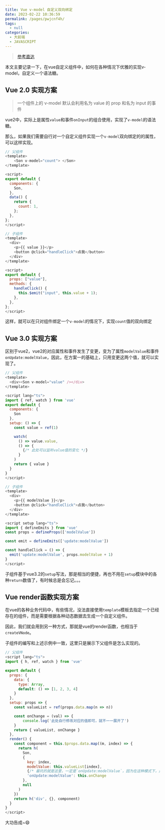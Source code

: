 ```yaml
---
title: Vue v-model 自定义双向绑定
date: 2023-02-22 10:36:59
permalink: /pages/pwjcnf4h/
tags: 
  - null
categories: 
  - 大前端
  - JAVASCRIPT
---
```


<!-- @format -->
> [参考直达](https://www.cnblogs.com/cl1998/p/15953250.html#autoid-0-0-0)

本文主要记录一下，在vue自定义组件中，如何在各种情况下优雅的实现v-model，自定义一个语法糖。

## Vue 2.0 实现方案

> 一个组件上的 v-model 默认会利用名为 value 的 prop 和名为 input 的事件

vue2中，实际上是属性`value`和事件`onInput`的组合使用，实现了`v-model`的语法糖。

那么，如果我们需要自行对一个自定义组件实现一个`v-model`双向绑定的的属性，可以这样实现。

```js
// 父组件
<template>
    <Son v-model="count"> </Son>
</template>

<script>
export default {
  components: {
    Son,
  },
  data() {
    return {
      count: 1,
    };
  },
};
</script>
```

```js
// 子组件
<template>
  <div>
    <p>{{ value }}</p>
    <button @click="handleClick">点我</button>
  </div>
</template>

<script>
export default {
  props: ["value"],
  methods: {
    handleClick() {
      this.$emit("input", this.value + 1);
    },
  },
};
</script>
```

这样，就可以在只对组件绑定一个`v-model`的情况下，实现`count`值的双向绑定

## Vue 3.0 实现方案

区别于vue2，vue2的对应属性和事件发生了变更，变为了属性`modelValue`和事件`onUpdate:modelValue`，因此，在方案一的基础上，只用变更这两个值，就可以实现了。

```js
// 父组件
<template>
  <div><Son v-model="value" /></div>
</template>

<script lang="ts">
import { ref, watch } from 'vue'
export default {
  components: {
    Son
  },
  setup: () => {
    const value = ref(1)

    watch(
      () => value.value,
      () => {
        {/* 此处可以监听value值的变化 */}
      }
    )
    return { value }
  }
}
</script>
```

```js
// 子组件
<template>
  <div>
    <p>{{ modelValue }}</p>
    <button @click="handleClick">点我</button>
  </div>
</template>

<script setup lang="ts">
import { defineEmits } from 'vue'
const props = defineProps(['modelValue'])

const emit = defineEmits(['update:modelValue'])

const handleClick = () => {
  emit('update:modelValue', props.modelValue + 1)
}
</script>
```

子组件基于vue3.2的`setup`写法，那是相当的便捷，再也不用在`setup`模块中的各种`return`数值了，有时候总是会忘记。。。

## Vue render函数实现方案

在vue的各种业务代码中，有些情况，没法直接使用`template`模板去指定一个已经存在的组件，而是需要根据各种动态数据去生成一个自定义组件。

因此，我们就会用到另一种方式，那就是vue的render函数，也相当于`createVNode`。

子组件的编写和上述示例中一致，这里只是展示下父组件是怎么实现的。

```js
// 父组件
<script lang="ts">
import { h, ref, watch } from 'vue'

export default {
  props: {
    data: {
      type: Array,
      default: () => [1, 2, 3, 4]
    }
  },
  setup: props => {
    const valueList = ref(props.data.map(n => n))

    const onChange = (val) => {
        console.log('此处自行修改对应的值即可，就不一一展开了')
    }
    return { valueList, onChange }
  },
  render() {
    const component = this.$props.data.map((m, index) => {
      return h(
        Son,
        {
          key: index,
          modelValue: this.valueList[index],
          {/* 最坑的就是这里，一定是`onUpdate:modelValue`，因为在这种模式下，是没有`v-bind`指令使用的，所以需要采用最原始的事件绑定 */}
          'onUpdate:modelValue': this.onChange
        },
        null
      )
    })
    return h('div', {}, component)
  }
}
</script>
```

大功告成~:smile:
